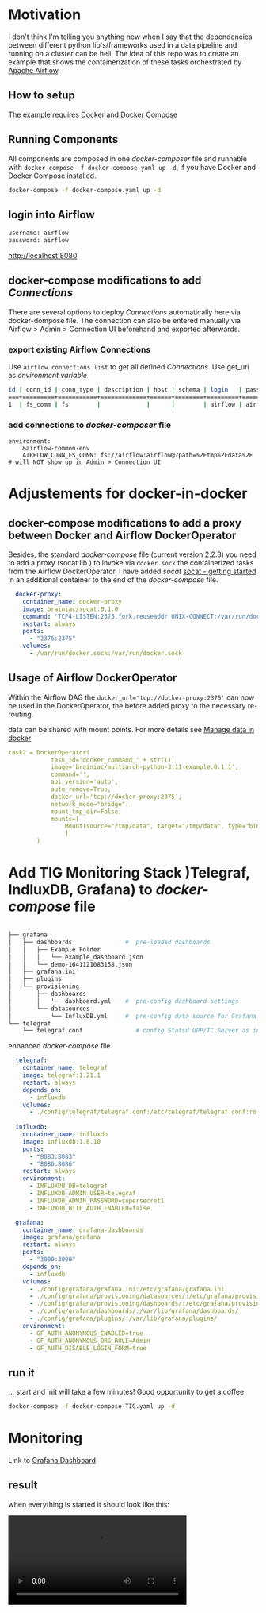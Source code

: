 # Motivation
I don't think I'm telling you anything new when I say that the dependencies between different python lib's/frameworks used in a data pipeline and running on a cluster can be hell. 
The idea of this repo was to create an example that shows the containerization of these tasks orchestrated by [Apache Airflow](https://airflow.apache.org).

## How to setup
The example requires [Docker](https://docs.docker.com/get-docker/) and [Docker Compose](https://docs.docker.com/compose/install/)

## Running Components
All components are composed in one _docker-composer_ file and runnable with `docker-compose -f docker-compose.yaml up -d`, if you have Docker and Docker Compose installed.

```bash
docker-compose -f docker-compose.yaml up -d
```

## login into Airflow
```bash
username: airflow
password: airflow
```
[http://localhost:8080](http://localhost:8080)

## docker-compose modifications to add _Connections_
There are several options to deploy _Connections_ automatically here via docker-dompose file. 
The connection can also be entered manually via Airflow > Admin > Connection UI beforehand and exported afterwards.

### export existing Airflow Connections

Use `airflow connections list` to get all defined _Connections_. Use get_uri as _environment variable_

```bash
id | conn_id | conn_type | description | host | schema | login   | password | port | is_encrypted | is_extra_encrypted | extra_dejson           | get_uri
===+=========+===========+=============+======+========+=========+==========+======+==============+====================+========================+============================================
1  | fs_comm | fs        |             |      |        | airflow | airflow  | None | False        | False              | {'path': '/tmp/data/'} | fs://airflow:airflow@?path=%2Ftmp%2Fdata%2F

```

### add connections to _docker-composer_ file
```
environment:
    &airflow-common-env
    AIRFLOW_CONN_FS_CONN: fs://airflow:airflow@?path=%2Ftmp%2Fdata%2F # will NOT show up in Admin > Connection UI
```

# Adjustements for docker-in-docker
## docker-compose modifications to add a proxy between Docker and Airflow DockerOperator
Besides, the standard _docker-compose_ file (current version 2.2.3) you need to add a proxy (socat lib.) to invoke via `docker.sock` the containerized tasks from the Airflow DockerOperator. 
I have added _socat_ [socat - getting started](https://www.redhat.com/sysadmin/getting-started-socat) in an additional container to the end of the _docker-compose_ file.

```yaml
  docker-proxy:
    container_name: docker-proxy
    image: brainiac/socat:0.1.0
    command: "TCP4-LISTEN:2375,fork,reuseaddr UNIX-CONNECT:/var/run/docker.sock"
    restart: always
    ports:
      - "2376:2375"
    volumes:
      - /var/run/docker.sock:/var/run/docker.sock
```


## Usage of Airflow DockerOperator

Within the Airflow DAG the `docker_url='tcp://docker-proxy:2375'` can now be used in the DockerOperator, the before added proxy to the necessary re-routing.

data can be shared with mount points. For more details see [Manage data in docker](https://docs.docker.com/storage)

```yaml
task2 = DockerOperator(
            task_id='docker_command_' + str(i),
            image='brainiac/multiarch-python-3.11-example:0.1.1',
            command='',
            api_version='auto',
            auto_remove=True,
            docker_url='tcp://docker-proxy:2375',
            network_mode="bridge",
            mount_tmp_dir=False,
            mounts=[
                Mount(source="/tmp/data", target="/tmp/data", type="bind"),
                ]
        )
```


# Add TIG Monitoring Stack )Telegraf, IndluxDB, Grafana) to _docker-compose_ file


```bash

├── grafana
│   ├── dashboards               #  pre-loaded dashboards 
│   │   ├── Example Folder
│   │   │   └── example_dashboard.json
│   │   └── demo-1641121083158.json
│   ├── grafana.ini
│   ├── plugins
│   └── provisioning
│       ├── dashboards
│       │   └── dashboard.yml    #  pre-config dashboard settings
│       └── datasources
│           └── InfluxDB.yml     #  pre-config data source for Grafana (as default)
└── telegraf
    └── telegraf.conf               # config Statsd UDP/TC Server as input [inputs.statsd] and InfluxDB as output [outputs.InfluxDB] 
```

enhanced _docker-compose_ file
```yaml
  telegraf:
    container_name: telegraf
    image: telegraf:1.21.1
    restart: always
    depends_on: 
      - influxdb
    volumes:
      - ./config/telegraf/telegraf.conf:/etc/telegraf/telegraf.conf:ro
  
  influxdb:
    container_name: influxdb
    image: influxdb:1.8.10
    ports: 
      - "8083:8083"
      - "8086:8086"
    restart: always
    environment:
      - INFLUXDB_DB=telegraf
      - INFLUXDB_ADMIN_USER=telegraf
      - INFLUXDB_ADMIN_PASSWORD=supersecret1
      - INFLUXDB_HTTP_AUTH_ENABLED=false

  grafana:
    container_name: grafana-dashboards
    image: grafana/grafana
    restart: always
    ports: 
      - "3000:3000"
    depends_on: 
      - influxdb
    volumes:
      - ./config/grafana/grafana.ini:/etc/grafana/grafana.ini
      - ./config/grafana/provisioning/datasources/:/etc/grafana/provisioning/datasources/
      - ./config/grafana/provisioning/dashboards/:/etc/grafana/provisioning/dashboards/
      - ./config/grafana/dashboards/:/var/lib/grafana/dashboards/
      - ./config/grafana/plugins/:/var/lib/grafana/plugins/
    environment:
      - GF_AUTH_ANONYMOUS_ENABLED=true
      - GF_AUTH_ANONYMOUS_ORG_ROLE=Admin
      - GF_AUTH_DISABLE_LOGIN_FORM=true
```

## run it
... start and init will take a few minutes! Good opportunity to get a coffee 

```bash
docker-compose -f docker-compose-TIG.yaml up -d
```

# Monitoring
Link to [Grafana Dashboard](http://localhost:3000/d/v6SZeoAnk/demo?orgId=1&refresh=5s)

## result
when everything is started it should look like this:

<video src='images/airflow_DockerOperator.mov' width=360 />